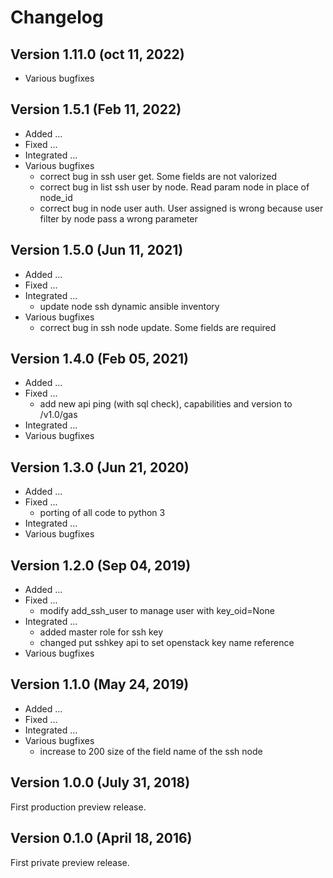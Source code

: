 # Changelog

## Version 1.11.0 (oct 11, 2022)
* Various bugfixes

## Version 1.5.1 (Feb 11, 2022)

* Added ...
* Fixed ...
* Integrated ...
* Various bugfixes
    * correct bug in ssh user get. Some fields are not valorized
    * correct bug in list ssh user by node. Read param node in place of node_id 
    * correct bug in node user auth. User assigned is wrong because user filter by node pass a wrong parameter

## Version 1.5.0 (Jun 11, 2021)

* Added ...
* Fixed ...
* Integrated ...
    * update node ssh dynamic ansible inventory
* Various bugfixes
    * correct bug in ssh node update. Some fields are required

## Version 1.4.0 (Feb 05, 2021)

* Added ...
* Fixed ...
    * add new api ping (with sql check), capabilities and version to /v1.0/gas
* Integrated ...
* Various bugfixes

## Version 1.3.0 (Jun 21, 2020)

* Added ...
* Fixed ...
    * porting of all code to python 3
* Integrated ...
* Various bugfixes

## Version 1.2.0 (Sep 04, 2019)

* Added ...
* Fixed ...
  * modify add_ssh_user to manage user with key_oid=None
* Integrated ...
  * added master role for ssh key
  * changed put sshkey api to set openstack key name reference
* Various bugfixes

## Version 1.1.0 (May 24, 2019)

* Added ...
* Fixed ...
* Integrated ...
* Various bugfixes
  * increase to 200 size of the field name of the ssh node

## Version 1.0.0 (July 31, 2018)

First production preview release.

## Version 0.1.0 (April 18, 2016)

First private preview release.
